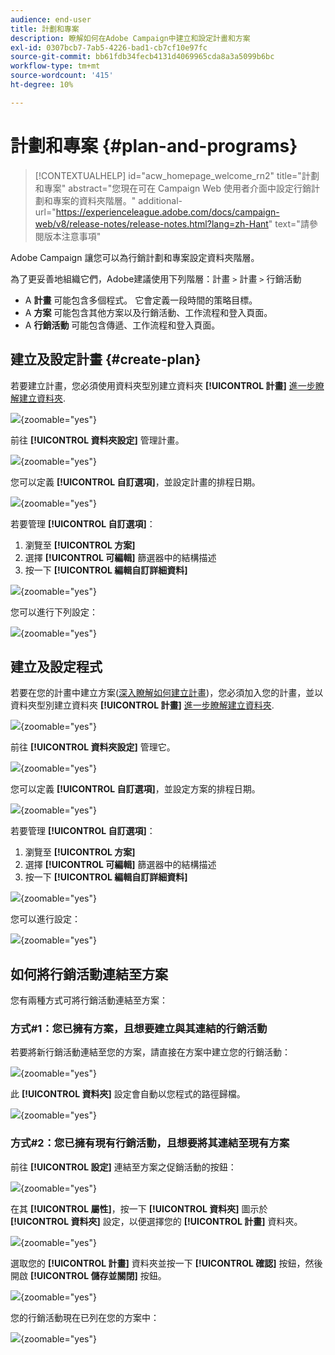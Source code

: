```yaml
---
audience: end-user
title: 計劃和專案
description: 瞭解如何在Adobe Campaign中建立和設定計畫和方案
exl-id: 0307bcb7-7ab5-4226-bad1-cb7cf10e97fc
source-git-commit: bb61fdb34fecb4131d4069965cda8a3a5099b6bc
workflow-type: tm+mt
source-wordcount: '415'
ht-degree: 10%

---
```


# 計劃和專案 {#plan-and-programs}

>[!CONTEXTUALHELP]
>id="acw_homepage_welcome_rn2"
>title="計劃和專案"
>abstract="您現在可在 Campaign Web 使用者介面中設定行銷計劃和專案的資料夾階層。"
>additional-url="https://experienceleague.adobe.com/docs/campaign-web/v8/release-notes/release-notes.html?lang=zh-Hant" text="請參閱版本注意事項"

Adobe Campaign 讓您可以為行銷計劃和專案設定資料夾階層。

為了更妥善地組織它們，Adobe建議使用下列階層：計畫 `>` 計畫 `>` 行銷活動

* A **計畫** 可能包含多個程式。 它會定義一段時間的策略目標。
* A **方案** 可能包含其他方案以及行銷活動、工作流程和登入頁面。
* A **行銷活動** 可能包含傳遞、工作流程和登入頁面。

## 建立及設定計畫 {#create-plan}

若要建立計畫，您必須使用資料夾型別建立資料夾 **[!UICONTROL 計畫]** [進一步瞭解建立資料夾](create-manage-folder.md).

![](assets/plan_create.png){zoomable="yes"}

前往 **[!UICONTROL 資料夾設定]** 管理計畫。

![](assets/plan_settings.png){zoomable="yes"}

您可以定義 **[!UICONTROL 自訂選項]**，並設定計畫的排程日期。

![](assets/plan_options.png){zoomable="yes"}

若要管理  **[!UICONTROL 自訂選項]**：

1. 瀏覽至 **[!UICONTROL 方案]**
1. 選擇 **[!UICONTROL 可編輯]** 篩選器中的結構描述
1. 按一下 **[!UICONTROL 編輯自訂詳細資料]**

![](assets/plan_edit.png){zoomable="yes"}

您可以進行下列設定：

![](assets/plan_customfields.png){zoomable="yes"}

## 建立及設定程式

若要在您的計畫中建立方案([深入瞭解如何建立計畫](#create-plan))，您必須加入您的計畫，並以資料夾型別建立資料夾 **[!UICONTROL 計畫]** [進一步瞭解建立資料夾](create-manage-folder.md).

![](assets/program_create.png){zoomable="yes"}

前往 **[!UICONTROL 資料夾設定]** 管理它。

![](assets/program_settings.png){zoomable="yes"}

您可以定義 **[!UICONTROL 自訂選項]**，並設定方案的排程日期。

![](assets/program_options.png){zoomable="yes"}

若要管理  **[!UICONTROL 自訂選項]**：

1. 瀏覽至 **[!UICONTROL 方案]**
1. 選擇 **[!UICONTROL 可編輯]** 篩選器中的結構描述
1. 按一下 **[!UICONTROL 編輯自訂詳細資料]**

![](assets/program_edit.png){zoomable="yes"}

您可以進行設定：

![](assets/program_customfields.png){zoomable="yes"}

## 如何將行銷活動連結至方案

您有兩種方式可將行銷活動連結至方案：

### 方式#1：您已擁有方案，且想要建立與其連結的行銷活動

若要將新行銷活動連結至您的方案，請直接在方案中建立您的行銷活動：

![](assets/program_campaign_create.png){zoomable="yes"}

此 **[!UICONTROL 資料夾]** 設定會自動以您程式的路徑歸檔。

![](assets/program_campaign_folder.png){zoomable="yes"}

### 方式#2：您已擁有現有行銷活動，且想要將其連結至現有方案

前往 **[!UICONTROL 設定]** 連結至方案之促銷活動的按鈕：

![](assets/campaign_settings.png){zoomable="yes"}

在其 **[!UICONTROL 屬性]**，按一下 **[!UICONTROL 資料夾]** 圖示於 **[!UICONTROL 資料夾]** 設定，以便選擇您的 **[!UICONTROL 計畫]** 資料夾。

![](assets/campaign_folder.png){zoomable="yes"}

選取您的 **[!UICONTROL 計畫]** 資料夾並按一下 **[!UICONTROL 確認]** 按鈕，然後開啟 **[!UICONTROL 儲存並關閉]** 按鈕。

![](assets/campaign_linked.png){zoomable="yes"}

您的行銷活動現在已列在您的方案中：

![](assets/campaign_in_program.png){zoomable="yes"}
